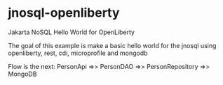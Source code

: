 # jnosql-openliberty
Jakarta NoSQL Hello World for OpenLiberty


The goal of this example is make a basic hello world for the jnosql using openliberty, rest, cdi, microprofile and mongodb


Flow is the next:
PersonApi =>> PersonDAO =>> PersonRepository =>> MongoDB
